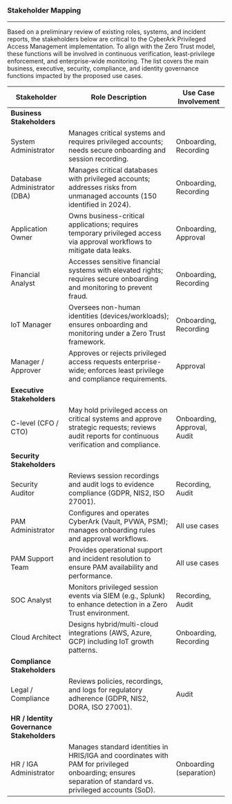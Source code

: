 ### Stakeholder Mapping
___

Based on a preliminary review of existing roles, systems, and incident reports, the stakeholders below are critical to the CyberArk Privileged Access Management implementation.
To align with the Zero Trust model, these functions will be involved in continuous verification, least-privilege enforcement, and enterprise-wide monitoring.
The list covers the main business, executive, security, compliance, and identity governance functions impacted by the proposed use cases.

| Stakeholder | Role Description | Use Case Involvement |
|---|---|---|
| **Business Stakeholders** |  |  |
| System Administrator | Manages critical systems and requires privileged accounts; needs secure onboarding and session recording. | Onboarding, Recording |
| Database Administrator (DBA) | Manages critical databases with privileged accounts; addresses risks from unmanaged accounts (150 identified in 2024). | Onboarding, Recording |
| Application Owner | Owns business-critical applications; requires temporary privileged access via approval workflows to mitigate data leaks. | Onboarding, Approval |
| Financial Analyst | Accesses sensitive financial systems with elevated rights; requires secure onboarding and monitoring to prevent fraud. | Onboarding, Recording |
| IoT Manager | Oversees non-human identities (devices/workloads); ensures onboarding and monitoring under a Zero Trust framework. | Onboarding, Recording |
| Manager / Approver | Approves or rejects privileged access requests enterprise-wide; enforces least privilege and compliance requirements. | Approval |
| **Executive Stakeholders** |  |  |
| C-level (CFO / CTO) | May hold privileged access on critical systems and approve strategic requests; reviews audit reports for continuous verification and compliance. | Onboarding, Approval, Audit |
| **Security Stakeholders** |  |  |
| Security Auditor | Reviews session recordings and audit logs to evidence compliance (GDPR, NIS2, ISO 27001). | Recording, Audit |
| PAM Administrator | Configures and operates CyberArk (Vault, PVWA, PSM); manages onboarding rules and approval workflows. | All use cases |
| PAM Support Team | Provides operational support and incident resolution to ensure PAM availability and performance. | All use cases |
| SOC Analyst | Monitors privileged session events via SIEM (e.g., Splunk) to enhance detection in a Zero Trust environment. | Recording, Audit |
| Cloud Architect | Designs hybrid/multi-cloud integrations (AWS, Azure, GCP) including IoT growth patterns. | Onboarding, Recording |
| **Compliance Stakeholders** |  |  |
| Legal / Compliance | Reviews policies, recordings, and logs for regulatory adherence (GDPR, NIS2, DORA, ISO 27001). | Audit |
| **HR / Identity Governance Stakeholders** |  |  |
| HR / IGA Administrator | Manages standard identities in HRIS/IGA and coordinates with PAM for privileged onboarding; ensures separation of standard vs. privileged accounts (SoD). | Onboarding (separation) |

